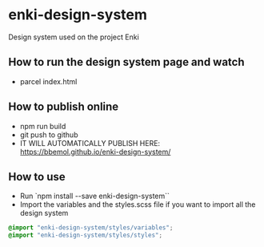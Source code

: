 # enki-design-system
Design system used on the project Enki

## How to run the design system page and watch
- parcel index.html

## How to publish online
- npm run build
- git push to github
- IT WILL AUTOMATICALLY PUBLISH HERE: https://bbemol.github.io/enki-design-system/

## How to use
- Run `npm install --save enki-design-system``
- Import the variables and the styles.scss file if you want to import all the design system
```css
@import "enki-design-system/styles/variables";
@import "enki-design-system/styles/styles";
```

